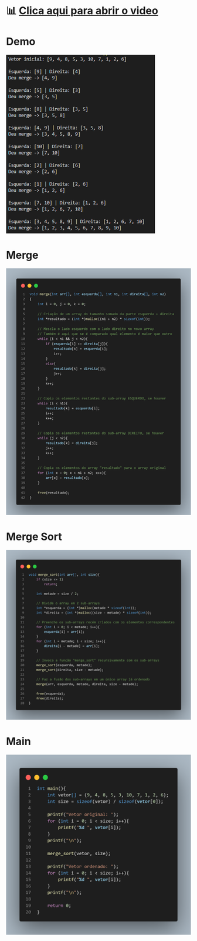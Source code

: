 # __📊 [Clica aqui para abrir o video](https://www.youtube.com/watch?v=ZRPoEKHXTJg)__


# __Demo__
![](/image.png?raw=true "Demo1")
# __Merge__
![](/merge.png?raw=true "Merge")
# __Merge Sort__
![](/merge_sort.png?raw=true "Merge_Sort")
# __Main__
![](/main.png?raw=true "Main")
